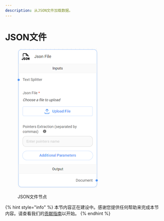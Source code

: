 ```yaml
---
description: 从JSON文件加载数据。
---
```


# JSON文件

<figure><img src="../../../.gitbook/assets/image (12) (1) (1) (1).png" alt="" width="259"><figcaption><p>JSON文件节点</p></figcaption></figure>

{% hint style="info" %}
本节内容正在建设中。感谢您提供任何帮助来完成本节内容。请查看我们的[贡献指南](../../../contributing/)以开始。
{% endhint %}
